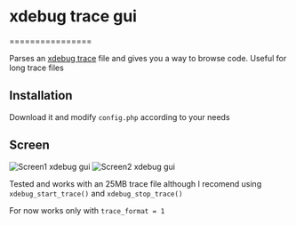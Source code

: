 # xdebug trace gui
================

Parses an [xdebug trace](http://xdebug.org/docs/execution_trace) file and gives you a way to browse code. Useful for long
trace files

## Installation

Download it and modify `config.php` according to your needs

## Screen
![Screen1 xdebug gui](https://github.com/saklak/xdebug-trace-gui/blob/screenshot/screenshots/screen1.JPG)
![Screen2 xdebug gui](https://github.com/saklak/xdebug-trace-gui/blob/screenshot/screenshots/screen2.JPG)

Tested and works with an 25MB trace file although I recomend 
using `xdebug_start_trace()` and `xdebug_stop_trace()`

For now works only with `trace_format = 1`
